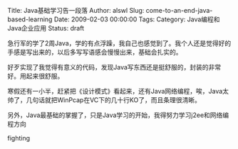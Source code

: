 Title: Java基础学习告一段落
Author: alswl
Slug: come-to-an-end-java-based-learning
Date: 2009-02-03 00:00:00
Tags: 
Category: Java编程和Java企业应用
Status: draft

急行军的学了2周Java，学的有点浮躁，我自己也感觉到了。我个人还是觉得好的手感是写出来的，以后多写写语感会慢慢出来，基础会扎实的。

好歹实现了我觉得有意义的代码，发现Java写东西还是挺舒服的，封装的非常好。用起来很舒服。

寒假还有一小半，赶紧把《设计模式》看起来，还有Java网络编程，唉，Java太帅了，几句话就把WinPcap在VC下的几十行KO了，而且条理很清晰。

另外，Java最基础的掌握了，只是Java学习的开始，我得努力学习j2ee和网络编程方向

fighting

